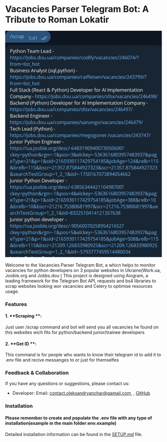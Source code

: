# Vacancies Parser Telegram  Bot: A Tribute to Roman Lokatir
![picture alt](scrap_example1.png)

Welcome to the Vacancies Parser Telegram  Bot, a whicn helps to monitor vacancies for python developers on 3 popular websites in Ukraine(Work.ua, Jooble.org and Jobbs.dou ) This project is designed  using Aiogram, a leading framework for the Telegram Bot API, requests  and bs4 libraries to scrap websites looking wor vacancies and Celery to optimise resources usage.

### Features

#### 1. **Scraping **:
Just user /scrap command and bot will send you
all vacancies he found on this websites wich
fits for python/backend junior/trainee developers

#### 2. **Get ID **:
This command is for people who wants to know their
telegram id to add it to .env file and recive messanges to 
or just for themselfes

### Feedback & Collaboration

If you have any questions or suggestions, please contact us:

- Developer: Email: contact.oleksandryanchar@gamail.com, ,
     [GitHub](https://github.com/OleksandrYanchar)

### Installation

#### Please remember to create and populate the .env file with any type of installation(example in the main folder:env.example)

Detailed installation information can be found in 
the [SETUP.md](SETUP.md) file.
